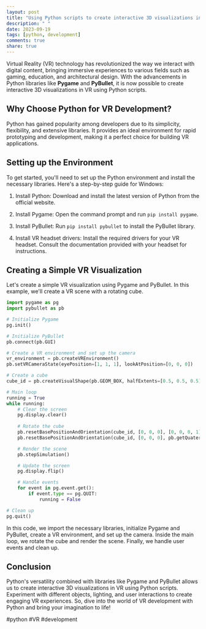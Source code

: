 ```yaml
---
layout: post
title: "Using Python scripts to create interactive 3D visualizations in VR"
description: " "
date: 2023-09-19
tags: [python, development]
comments: true
share: true
---
```


Virtual Reality (VR) technology has revolutionized the way we interact with digital content, bringing immersive experiences to various fields such as gaming, education, and architectural design. With the advancements in Python libraries like **Pygame** and **PyBullet**, it is now possible to create interactive 3D visualizations in VR using Python scripts.

## Why Choose Python for VR Development?

Python has gained popularity among developers due to its simplicity, flexibility, and extensive libraries. It provides an ideal environment for rapid prototyping and development, making it a perfect choice for building VR applications.

## Setting up the Environment

To get started, you'll need to set up the Python environment and install the necessary libraries. Here's a step-by-step guide for Windows:

1. Install Python: Download and install the latest version of Python from the official website.

2. Install Pygame: Open the command prompt and run `pip install pygame`.

3. Install PyBullet: Run `pip install pybullet` to install the PyBullet library.

4. Install VR headset drivers: Install the required drivers for your VR headset. Consult the documentation provided with your headset for instructions.

## Creating a Simple VR Visualization

Let's create a simple VR visualization using Pygame and PyBullet. In this example, we'll create a VR scene with a rotating cube.

```python
import pygame as pg
import pybullet as pb

# Initialize Pygame
pg.init()

# Initialize PyBullet
pb.connect(pb.GUI)

# Create a VR environment and set up the camera
vr_environment = pb.createVREnvironment()
pb.setVRCameraState(eyePosition=[1, 1, 1], lookAtPosition=[0, 0, 0])

# Create a cube
cube_id = pb.createVisualShape(pb.GEOM_BOX, halfExtents=[0.5, 0.5, 0.5])

# Main loop
running = True
while running:
    # Clear the screen
    pg.display.clear()
    
    # Rotate the cube
    pb.resetBasePositionAndOrientation(cube_id, [0, 0, 0], [0, 0, 0, 1])
    pb.resetBasePositionAndOrientation(cube_id, [0, 0, 0], pb.getQuaternionFromEuler([0, pg.time.get_ticks() / 1000, 0]))

    # Render the scene
    pb.stepSimulation()

    # Update the screen
    pg.display.flip()

    # Handle events
    for event in pg.event.get():
        if event.type == pg.QUIT:
            running = False

# Clean up
pg.quit()
```

In this code, we import the necessary libraries, initialize Pygame and PyBullet, create a VR environment, and set up the camera. Inside the main loop, we rotate the cube and render the scene. Finally, we handle user events and clean up.

## Conclusion

Python's versatility combined with libraries like Pygame and PyBullet allows us to create interactive 3D visualizations in VR using Python scripts. Experiment with different objects, lighting, and user interactions to create engaging VR experiences. So, dive into the world of VR development with Python and bring your imagination to life!

#python #VR #development